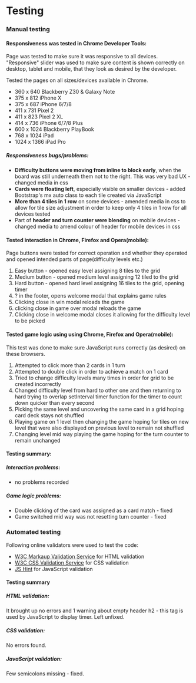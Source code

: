 # Testing

### Manual testing

#### Responsiveness was tested in Chrome Developer Tools:
Page was tested to make sure it was responsive to all devices. "Responsive" slider was used to make sure content is shown correctly on desktop, tablet and mobile, that they look as desired by the developer.

Tested the pages on all sizes/devices available in Chrome.
- 360 x 640 Blackberry Z30 & Galaxy Note
- 375 x 812 iPhone X
- 375 x 687 iPhone 6/7/8
- 411 x 731 Pixel 2
- 411 x 823 Pixel 2 XL
- 414 x 736 iPhone 6/7/8 Plus
- 600 x 1024 Blackberry PlayBook
- 768 x 1024 iPad
- 1024 x 1366 iPad Pro

##### Responsiveness bugs/problems:
- **Difficulty buttons were moving from inline to block early**, when the board was still underneath them not to the right. This was very bad UX - changed media in css
- **Cards were floating left**, especially visible on smaller devices - added Bootstrap's mx auto class to each tile created via JavaScript
- **More than 4 tiles in 1 row** on some devices - amended media in css to allow for tile size adjustment in order to keep only 4 tiles in 1 row for all devices tested
- Part of **header and turn counter were blending** on mobile devices - changed media to amend colour of header for mobile devices in css 

#### Tested interaction in Chrome, Firefox and Opera(mobile):
Page buttons were tested for correct operation and whether they operated and opened intended parts of page(difficulty levels etc.)
1. Easy button - opened easy level assigning 8 tiles to the grid
2. Medium button - opened medium level assigning 12 tiled to the grid
3. Hard button - opened hard level assigning 16 tiles to the grid, opening timer
4. ? in the footer, opens welcome modal that explains game rules
5. Clicking close in win modal reloads the game
6. clicking close in game over modal reloads the game
7. Clicking close in welcome modal closes it allowing for the difficulty level to be picked 

#### Tested game logic using using Chrome, Firefox and Opera(mobile):
This test was done to make sure JavaScript runs correctly (as desired) on these browsers.
1. Attempted to click more than 2 cards in 1 turn
2. Attempted to double click in order to achieve a match on 1 card
3. Tried to change difficulty levels many times in order for grid to be created incorrectly
4. Changed difficulty level from hard to other one and then returning to hard trying to overlap setInterval timer function for the timer to count down quicker than every second
5. Picking the same level and uncovering the same card in a grid hoping card deck stays not shuffled
6. Playing game on 1 level then changing the game hoping for tiles on new level that were also displayed on previous level to remain not shuffled
7. Changing level mid way playing the game hoping for the turn counter to remain unchanged

#### Testing summary:



##### Interaction problems:
- no problems recorded

##### Game logic problems:
- Double clicking of the card was assigned as a card match - fixed
- Game switched mid way was not resetting turn counter - fixed

### Automated testing

Following online validators were used to test the code:
- [W3C Markaup Validation Service](https://validator.w3.org/) for HTML validation
- [W3C CSS Validation Service](https://jigsaw.w3.org/css-validator/) for CSS validation
- [JS Hint](https://jshint.com/) for JavaScript validation

#### Testing summary

##### HTML validation:
It brought up no errors and 1 warning about empty header h2 - this tag is used by JavaScript to display timer. Left unfixed.

##### CSS validation:
No errors found.

##### JavaScript validation:
Few semicolons missing - fixed.